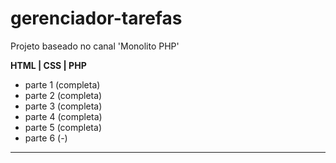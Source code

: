 # gerenciador-tarefas

Projeto baseado no canal 'Monolito PHP'

**HTML |  CSS  | PHP**

- parte 1 (completa)
- parte 2 (completa)
- parte 3 (completa)
- parte 4 (completa)
- parte 5 (completa)
- parte 6 (-)
<hr>